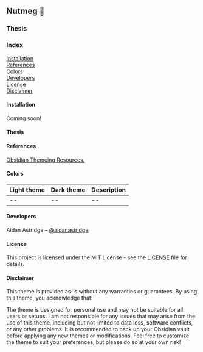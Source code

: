 ## Nutmeg 🍃

### Thesis

### Index

[Installation](https://github.com/aidanastridge/obsidian-rockford/blob/master/README.md#installation)
<br>
[References](https://github.com/aidanastridge/obsidian-rockford/blob/master/README.md#references)
<br>
[Colors](https://github.com/aidanastridge/obsidian-rockford/blob/master/README.md#colors)
<br>
[Developers](https://github.com/aidanastridge/obsidian-rockford/blob/master/README.md#developers)
<br>
[License](https://github.com/aidanastridge/obsidian-rockford/blob/master/README.md#license)
<br>
[Disclaimer](https://github.com/aidanastridge/obsidian-rockford/blob/master/README.md#disclaimer)

#### Installation

Coming soon!

#### Thesis

#### References

[Obsidian Themeing Resources.](https://publish.obsidian.md/hub/04+-+Guides%2C+Workflows%2C+%26+Courses/for+Theme+Designers)

#### Colors

|Light theme|Dark theme|Description|
|--|--|--|
|--|--|--|

#### Developers

Aidan Astridge – [@aidanastridge](https://github.com/aidanastridge)

#### License

This project is licensed under the MIT License - see the [LICENSE](https://github.com/aidanastridge/obsidian-nutmeg/blob/master/LICENSE) file for details.

#### Disclaimer

This theme is provided as-is without any warranties or guarantees. By using this theme, you acknowledge that:

The theme is designed for personal use and may not be suitable for all users or setups.
I am not responsible for any issues that may arise from the use of this theme, including but not limited to data loss, software conflicts, or any other problems.
It is recommended to back up your Obsidian vault before applying any new themes or modifications.
Feel free to customize the theme to suit your preferences, but please do so at your own risk!
